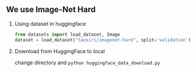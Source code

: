 ## We use Image-Net Hard

1. Using dataset in huggingface

    ```python
    from datasets import load_dataset, Image
    dataset = load_dataset("taesiri/imagenet-hard", split='validation')
    ```

2. Download from HuggingFace to local

    change directory and ``` python huggingface_data_download.py ```